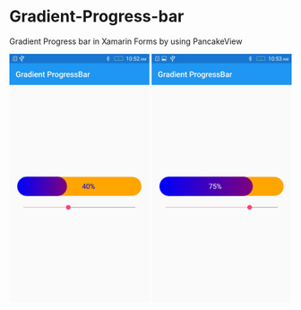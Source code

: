 # Gradient-Progress-bar
Gradient Progress bar in Xamarin Forms by using PancakeView

<img src="https://github.com/guru1413/Gradient-Progress-bar/blob/master/Screenshots/Screenshot_2020-04-11-10-52-37-923.jpeg" alt="Screenshot 1" width="250"/>

<img src="https://github.com/guru1413/Gradient-Progress-bar/blob/master/Screenshots/Screenshot_2020-04-11-10-53-25-686.jpeg" alt="Screenshot 2" width="250"/>
